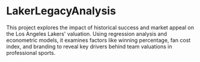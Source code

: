 # LakerLegacyAnalysis
This project explores the impact of historical success and market appeal on the Los Angeles Lakers' valuation. Using regression analysis and econometric models, it examines factors like winning percentage, fan cost index, and branding to reveal key drivers behind team valuations in professional sports.
